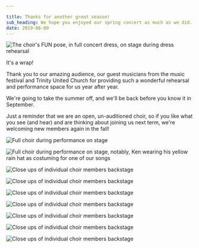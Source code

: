 ```yaml
---

title: Thanks for another great season!
sub_heading: We hope you enjoyed our spring concert as much as we did.
date: 2019-06-09
---
```

![](../images/2019choirFUN.jpg "The choir's FUN pose, in full concert dress, on stage during dress rehearsal")

It's a wrap!

Thank you to our amazing audience, our guest musicians from the music festival and Trinity United Church for providing such a wonderful rehearsal and performance space for us year after year.

We're going to take the summer off, and we'll be back before you know it in September.

Just a reminder that we are an open, un-auditioned choir, so if you like what you see (and hear) and are thinking about joining us next term, we're welcoming new members again in the fall!

![](../images/20190609_IMG_3586.jpg "Full choir during performance on stage")

![](../images/20190609_IMG_3587.jpg "Full choir during performance on stage, notably, Ken wearing his yellow rain hat as costuming for one of our songs")

![](../images/20190609_SAR_8842.jpg "Close ups of individual choir members backstage")

![](../images/20190609_SAR_8831.jpg "Close ups of individual choir members backstage")

![](../images/20190609_SAR_8850.jpg "Close ups of individual choir members backstage")

![](../images/20190609_SAR_8852.jpg "Close ups of individual choir members backstage")

![](../images/20190609_SAR_8849.jpg "Close ups of individual choir members backstage")

![](../images/20190609_SAR_8832.jpg "Close ups of individual choir members backstage")

![](../images/20190609_SAR_8855.jpg "Close ups of individual choir members backstage")
